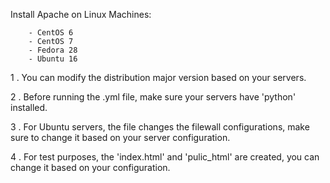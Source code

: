 Install Apache on Linux Machines:

        - CentOS 6
        - CentOS 7
        - Fedora 28
        - Ubuntu 16

1 . You can modify the distribution major version based on your servers.

2 . Before running the .yml file, make sure your servers have 'python' installed.

3 . For Ubuntu servers, the file changes the filewall configurations, make sure to change it based on your server 
configuration.

4 . For test purposes, the 'index.html' and 'pulic_html' are created, you can change it based on your configuration.
